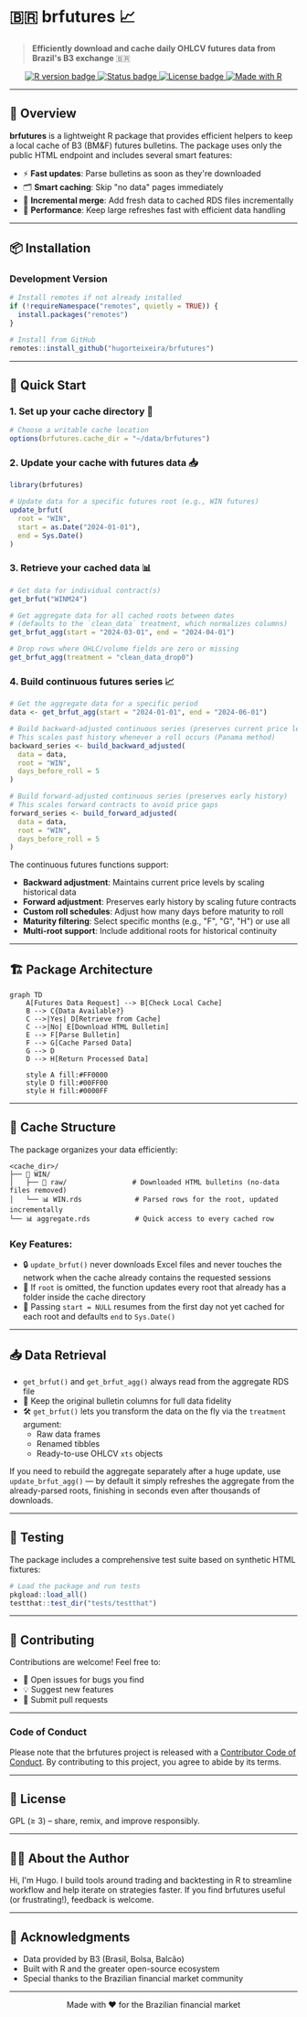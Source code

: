 # 🇧🇷 brfutures 📈

> **Efficiently download and cache daily OHLCV futures data from Brazil's B3 exchange** 🇧🇷

<p align="center">
  <a href="https://cran.r-project.org/">
    <img src="https://img.shields.io/badge/R-%3E%3D%204.1.0-276DC3?logo=r&logoColor=white" alt="R version badge" />
  </a>
  <a href="https://github.com/hugorteixeira/brfutures">
    <img src="https://img.shields.io/badge/status-experimental-yellow?logo=github&logoColor=white" alt="Status badge" />
  </a>
  <a href="https://opensource.org/licenses/GPL-3.0">
    <img src="https://img.shields.io/badge/license-GPLv3-blue.svg" alt="License badge" />
  </a>
  <a href="https://www.r-project.org/">
    <img src="https://img.shields.io/badge/Made%20with-R-276DC3?logo=r&logoColor=white" alt="Made with R" />
  </a>
</p>

---

## 🌟 Overview

**brfutures** is a lightweight R package that provides efficient helpers to keep a local cache of B3 (BM&F) futures bulletins. The package uses only the public HTML endpoint and includes several smart features:

- ⚡ **Fast updates**: Parse bulletins as soon as they're downloaded
- 🗂️ **Smart caching**: Skip "no data" pages immediately  
- 🔄 **Incremental merge**: Add fresh data to cached RDS files incrementally
- 🚀 **Performance**: Keep large refreshes fast with efficient data handling

---

## 📦 Installation

### Development Version
```r
# Install remotes if not already installed
if (!requireNamespace("remotes", quietly = TRUE)) {
  install.packages("remotes")
}

# Install from GitHub
remotes::install_github("hugorteixeira/brfutures")
```

---

## 🚀 Quick Start

### 1. Set up your cache directory 📁
```r
# Choose a writable cache location
options(brfutures.cache_dir = "~/data/brfutures")
```

### 2. Update your cache with futures data 📥
```r
library(brfutures)

# Update data for a specific futures root (e.g., WIN futures)
update_brfut(
  root = "WIN",
  start = as.Date("2024-01-01"),
  end = Sys.Date()
)
```

### 3. Retrieve your cached data 📊
```r
# Get data for individual contract(s)
get_brfut("WINM24")

# Get aggregate data for all cached roots between dates
# (defaults to the `clean_data` treatment, which normalizes columns)
get_brfut_agg(start = "2024-03-01", end = "2024-04-01")

# Drop rows where OHLC/volume fields are zero or missing
get_brfut_agg(treatment = "clean_data_drop0")
```

### 4. Build continuous futures series 📈
```r
# Get the aggregate data for a specific period
data <- get_brfut_agg(start = "2024-01-01", end = "2024-06-01")

# Build backward-adjusted continuous series (preserves current price levels)
# This scales past history whenever a roll occurs (Panama method)
backward_series <- build_backward_adjusted(
  data = data,
  root = "WIN",
  days_before_roll = 5
)

# Build forward-adjusted continuous series (preserves early history)
# This scales forward contracts to avoid price gaps
forward_series <- build_forward_adjusted(
  data = data,
  root = "WIN", 
  days_before_roll = 5
)
```

The continuous futures functions support:
- **Backward adjustment**: Maintains current price levels by scaling historical data
- **Forward adjustment**: Preserves early history by scaling future contracts  
- **Custom roll schedules**: Adjust how many days before maturity to roll
- **Maturity filtering**: Select specific months (e.g., "F", "G", "H") or use all
- **Multi-root support**: Include additional roots for historical continuity

---

## 🏗️ Package Architecture

```mermaid
graph TD
    A[Futures Data Request] --> B[Check Local Cache]
    B --> C{Data Available?}
    C -->|Yes| D[Retrieve from Cache]
    C -->|No| E[Download HTML Bulletin]
    E --> F[Parse Bulletin]
    F --> G[Cache Parsed Data]
    G --> D
    D --> H[Return Processed Data]
    
    style A fill:#FF0000
    style D fill:#00FF00
    style H fill:#0000FF
```

---

## 📁 Cache Structure

The package organizes your data efficiently:

```
<cache_dir>/
├── 📂 WIN/
│   ├── 📄 raw/                # Downloaded HTML bulletins (no-data files removed)
│   └── 📊 WIN.rds             # Parsed rows for the root, updated incrementally
└── 📊 aggregate.rds           # Quick access to every cached row
```

### Key Features:
- 🔒 `update_brfut()` never downloads Excel files and never touches the network when the cache already contains the requested sessions
- 🔄 If `root` is omitted, the function updates every root that already has a folder inside the cache directory
- 📅 Passing `start = NULL` resumes from the first day not yet cached for each root and defaults `end` to `Sys.Date()`

---

## 📥 Data Retrieval

- `get_brfut()` and `get_brfut_agg()` always read from the aggregate RDS file
- 💾 Keep the original bulletin columns for full data fidelity
- 🛠️ `get_brfut()` lets you transform the data on the fly via the `treatment` argument:
  - Raw data frames
  - Renamed tibbles  
  - Ready-to-use OHLCV `xts` objects

If you need to rebuild the aggregate separately after a huge update, use `update_brfut_agg()` — by default it simply refreshes the aggregate from the already-parsed roots, finishing in seconds even after thousands of downloads.

---

## 🧪 Testing

The package includes a comprehensive test suite based on synthetic HTML fixtures:

```r
# Load the package and run tests
pkgload::load_all()
testthat::test_dir("tests/testthat")
```

---

## 🤝 Contributing

Contributions are welcome! Feel free to:
- 🐛 Open issues for bugs you find
- 💡 Suggest new features
- 🔄 Submit pull requests

---

### Code of Conduct
Please note that the brfutures project is released with a [Contributor Code of Conduct](https://www.contributor-covenant.org/version/2/1/code_of_conduct/). By contributing to this project, you agree to abide by its terms.

---

## 📄 License

GPL (≥ 3) – share, remix, and improve responsibly.

---

## 👨‍💻 About the Author

Hi, I'm Hugo. I build tools around trading and backtesting in R to streamline workflow and help iterate on strategies faster. If you find brfutures useful (or frustrating!), feedback is welcome.

---

## 🙏 Acknowledgments

- Data provided by B3 (Brasil, Bolsa, Balcão)
- Built with R and the greater open-source ecosystem
- Special thanks to the Brazilian financial market community

---

<p align="center">
  Made with ❤️ for the Brazilian financial market
</p>
